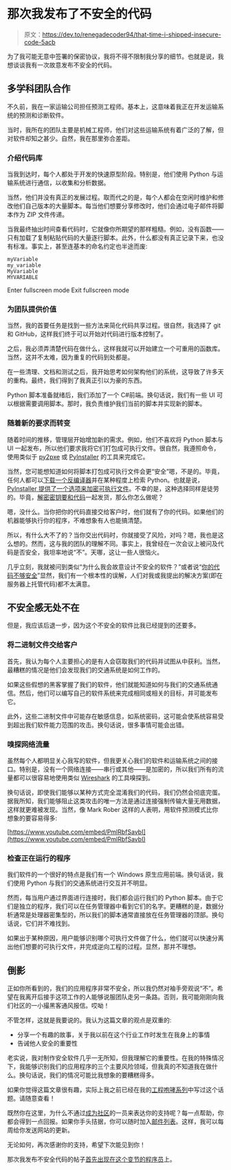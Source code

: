 # 那次我发布了不安全的代码

> 原文：<https://dev.to/renegadecoder94/that-time-i-shipped-insecure-code-5acb>

为了我可能无意中签署的保密协议，我将不得不限制我分享的细节。也就是说，我想谈谈我有一次故意发布不安全的代码。

## 多学科团队合作

不久前，我在一家运输公司担任预测工程师。基本上，这意味着我正在开发运输系统的预测和诊断软件。

当时，我所在的团队主要是机械工程师，他们对这些运输系统有着广泛的了解，但对软件却知之甚少。自然，我在那里弥合差距。

### 介绍代码库

当我到达时，每个人都处于开发的快速原型阶段。特别是，他们使用 Python 与运输系统进行通信，以收集和分析数据。

当然，他们并没有真正的发展过程。取而代之的是，每个人都会在空闲时维护和修改他们自己版本的大量脚本。每当他们想要分享修改时，他们会通过电子邮件将脚本作为 ZIP 文件传递。

当我最终抽出时间查看代码时，它就像你所期望的那样粗糙。例如，没有函数——只有加载了复制粘贴代码的大量逐行脚本。此外，什么都没有真正记录下来，也没有标准。事实上，甚至连基本的命名约定也半途而废:

```
myVariable 
my_variable
MyVariable
MYVARIABLE 
```

Enter fullscreen mode Exit fullscreen mode

### 为团队提供价值

当然，我的首要任务是找到一些方法来简化代码共享过程。很自然，我选择了 git 和 GitHub，这样我们终于可以开始对代码进行版本控制了。

之后，我必须弄清楚代码在做什么，这样我就可以开始建立一个可重用的函数库。当然，这并不太难，因为重复的代码到处都是。

在一些清理、文档和测试之后，我开始思考如何架构他们的系统，这导致了许多天的重构。最终，我们得到了我真正引以为豪的东西。

Python 脚本准备就绪后，我们添加了一个 C#前端。换句话说，我们有一些 UI 可以根据需要调用脚本。那时，我负责维护我们当前的脚本并实现新的脚本。

### 随着新的要求而转变

随着时间的推移，管理层开始增加新的需求。例如，他们不喜欢将 Python 脚本与 UI 一起发布，所以他们要求我将它们打包成可执行文件。很自然，我遵照命令，使用类似于 [py2pxe](http://www.py2exe.org/) 或 [PyInstaller](https://www.pyinstaller.org/) 的工具来完成它。

当然，您可能想知道如何将脚本打包成可执行文件会更“安全”嗯，不是的。毕竟，任何人都可以[下载一个反编译器](https://blog.nviso.be/2017/01/03/decompiling-py2exe-executables/)并在某种程度上检索 Python。也就是说， [PyInstaller 提供了一个选项来加密可执行文件](https://pyinstaller.readthedocs.io/en/stable/usage.html#encrypting-python-bytecode)。不幸的是，这种选择同样是徒劳的。毕竟，[解密密钥要和代码](https://stackoverflow.com/questions/39559677/pyinstaller-encryption-key)一起发货，那么你怎么做呢？

嗯，没什么。当你把你的代码直接交给客户时，他们就有了你的代码。如果他们的机器能够执行你的程序，不难想象有人也能搞清楚。

所以，有什么大不了的？当你交出代码时，你就接受了风险，对吗？嗯，我也是这么想的。然而，这与我的团队的理解不同。事实上，我曾经在一次会议上被问及代码是否安全，我坦率地说“不”。天哪，这让一些人很恼火。

几乎立刻，我就被问到类似“为什么我会故意设计不安全的软件？”或者说“[你的代码不够安全](https://therenegadecoder.com/blog/the-bewildering-bureaucracy/)”显然，我们有一个根本性的误解，人们对我或我提出的解决方案(即在服务器上托管代码)都不太满意。

## 不安全感无处不在

但是，我应该后退一步，因为这个不安全的软件比我已经提到的还要多。

### 将二进制文件交给客户

首先，我认为每个人主要担心的是有人会窃取我们的代码并试图从中获利。当然，最糟糕的情况是他们会发现我们的交通系统是如何工作的。

如果这些假想的黑客掌握了我们的软件，他们就能知道如何与我们的交通系统通信。然后，他们可以编写自己的软件系统来完成相同或相关的目标，并可能发布它。

此外，这些二进制文件中可能存在敏感信息，如系统密码，这可能会使系统容易受到超出我们软件能力范围的攻击。换句话说，很多事情可能会出错。

### 嗅探网络流量

虽然每个人都明显关心我写的软件，但我更关心我们的软件和运输系统之间的接口。特别是，没有一个网络连接——串行或其他——是加密的，所以我们所有的流量都可以很容易地使用类似 [Wireshark](https://www.wireshark.org/) 的工具嗅探到。

换句话说，即使我们能够以某种方式完全混淆我们的代码，我们仍然会彻底完蛋。据我所知，我们能够阻止这类攻击的唯一方法是通过连接强制传输大量无用数据，这样就更难被发现。当然，像 Mark Rober 这样的人表明，用软件预测模式比你想象的要容易得多:

[https://www.youtube.com/embed/PmlRbfSavbI](https://www.youtube.com/embed/PmlRbfSavbI)

### 检查正在运行的程序

我们软件的一个很好的特点是我们有一个 Windows 原生应用前端。换句话说，我们使用 Python 与我们的交通系统进行交互并不明显。

然而，每当用户通过界面进行连接时，我们都会运行我们的 Python 脚本。由于它们是独立的程序，我们可以在任务管理器中看到它们的名字。更糟糕的是，数据分析通常是处理器密集型的，所以我们的脚本通常直接放在任务管理器的顶部。换句话说，它们并不难找到。

如果出于某种原因，用户能够识别哪个可执行文件做了什么，他们就可以快速分离出他们想要的可执行文件，并完成逆向工程的过程。显然，那并不理想。

## 倒影

正如你所看到的，我们的应用程序非常不安全，所以我仍然对袖手旁观说“不”。希望在我离开后接手这项工作的人能够说服团队走另一条路。否则，我可能刚刚向我们社区的一小撮黑客通风报信。哎呦！

不管怎样，这就是我要说的。我认为这篇文章的观点是双重的:

*   分享一个有趣的故事，关于我以前在这个行业工作时发生在我身上的事情
*   告诫他人安全的重要性

老实说，我对制作安全软件几乎一无所知，但我理解它的重要性。在我的特殊情况下，我能够识别我们的应用程序的三个主要风险领域，但我真的不知道我在做什么。换句话说，我们的情况可能比我想象的要糟糕得多。

如果你觉得这篇文章很有趣，实际上我之前已经在我的[工程咆哮系列](https://therenegadecoder.com/series/a-string-of-unfavorable-roles/)中写过这个话题。请随意查看！

既然你在这里，为什么不通过[成为社区](https://www.patreon.com/TheRenegadeCoder)的一员来表达你的支持呢？每一点帮助，你都会得到一点回报。如果你手头拮据，你可以随时加入[邮件列表](https://newsletter.therenegadecoder.com/)。这样，我可以每周给你发送网站的更新。

无论如何，再次感谢你的支持，希望下次能见到你！

那次我发布不安全代码的帖子[首先出现在](https://therenegadecoder.com/blog/that-time-i-shipped-insecure-code/)[这个变节的程序员](https://therenegadecoder.com)上。